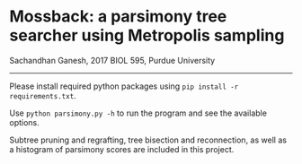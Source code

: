 # Mossback: a parsimony tree searcher using Metropolis sampling

Sachandhan Ganesh, 2017
BIOL 595, Purdue University

---

Please install required python packages using `pip install -r requirements.txt`.

Use `python parsimony.py -h` to run the program and see the available options.

Subtree pruning and regrafting, tree bisection and reconnection, as well as a histogram of parsimony scores are included in this project.
